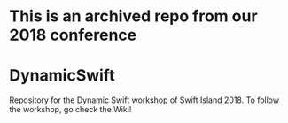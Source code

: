 # This is an archived repo from our 2018 conference
# DynamicSwift

Repository for the Dynamic Swift workshop of Swift Island 2018. To follow the workshop, go check the Wiki!

